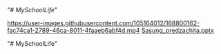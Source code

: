 "# _MySchoolLife_" 

https://user-images.githubusercontent.com/105164012/168800162-fac74ca1-2789-46ca-8011-4faaeb6abf4d.mp4
[Sasung_predzachita.pptx](https://github.com/SAleksanyaS/MySchoolLife/files/8707958/Sasung_predzachita.pptx)

"# MySchoolLife" 
